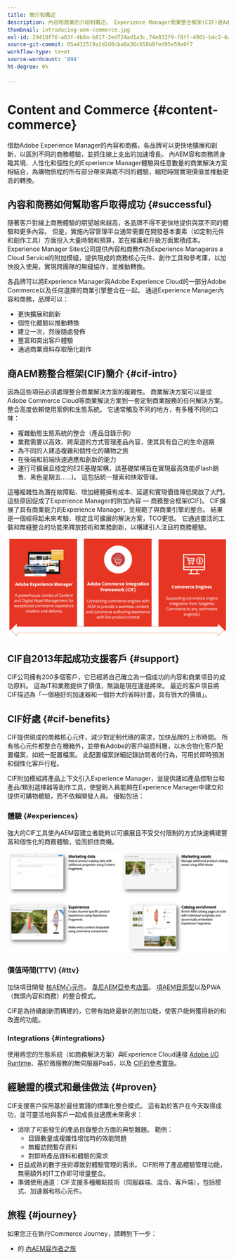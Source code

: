 ```yaml
---
title: 簡介和概述
description: 內容和商業的介紹和概述。 Experience Manager商業整合框架(CIF)是Adobe推薦的模式，將Adobe Commerce和其他第三方商業解決方案的商業服務與Experience Cloud整合和擴展。
thumbnail: introducing-aem-commerce.jpg
exl-id: 29410f76-a63f-4b0a-b817-2ed724ad1a3c,74e832f9-f8ff-4901-b4c2-6a2862c51411
source-git-commit: 05a412519a2d2d0cba0a36c658b8fed95e59a0f7
workflow-type: tm+mt
source-wordcount: '894'
ht-degree: 0%

---
```


# Content and Commerce {#content-commerce}

借助Adobe Experience Manager的內容和商務，各品牌可以更快地擴展和創新，以區別不同的商務體驗，並抓住線上支出的加速增長。 內AEM容和商務將身臨其境、人性化和個性化的Experience Manager體驗與任意數量的商業解決方案相結合，為購物旅程的所有部分帶來與眾不同的體驗，縮短時間實現價值並推動更高的轉換。

## 內容和商務如何幫助客戶取得成功 {#successful}

隨著客戶對線上商務體驗的期望越來越高，各品牌不得不更快地提供與眾不同的體驗和更多內容。 但是，實施內容管理平台通常需要在開發基本要素（如定制元件和創作工具）方面投入大量時間和預算，並在維護和升級方面累積成本。 Experience Manager Sites公司提供內容和商務作為Experience Manageras a Cloud Service的附加模組，提供現成的商務核心元件、創作工具和參考庫，以加快投入使用，實現跨團隊的無縫協作，並推動轉換。

各品牌可以將Experience Manager與Adobe Experience Cloud的一部分Adobe Commerce以及任何選擇的商業引擎整合在一起。 通過Experience Manager內容和商務，品牌可以：

* 更快擴展和創新
* 個性化體驗以推動轉換
* 建立一次，然後隨處發佈
* 豐富和突出客戶體驗
* 通過商業資料存取簡化創作

## 商AEM務整合框架(CIF)簡介 {#cif-intro}

因為這些項目必須處理整合商業解決方案的複雜性。 商業解決方案可以是從Adobe Commerce Cloud等商業解決方案到一套定制商業服務的任何解決方案。 整合高度依賴使用案例和生態系統。 它通常觸及不同的地方，有多種不同的口味：

* 複雜動態生態系統的整合（產品目錄示例）
* 業務需要以高效、跨渠道的方式管理產品內容，使其具有自己的生命週期
* 為不同的人建造複雜和個性化的購物之旅
* 在後端和前端快速適應和創新的能力
* 運行可擴展且穩定的E2E基礎架構，該基礎架構旨在實現最高效能(Flash銷售、黑色星期五……)。 這包括統一搜索和快取管理。

這種複雜性為潛在故障點、增加總體擁有成本、延遲和實現價值降低開啟了大門。 這些原因促成了Experience Manager的附加內容 — 商務整合框架(CIF)。 CIF擴展了具有商業能力的Experience Manager，並規範了與商業引擎的整合。 結果是一個經得起未來考驗、穩定且可擴展的解決方案，TCO更低。 它通過靈活的工裝和無縫整合的功能來釋放技術和業務創新，以構建引人注目的商務體驗。

![CIF元素](./assets/CIF/CIF_Overview.png)

## CIF自2013年起成功支援客戶 {#support}

CIF公司擁有200多個客戶，它已經將自己確立為一個成功的內容和商業項目的成功原料。 這為IT和業務提供了價值，無論是現在還是將來。 最近的客戶項目將CIF描述為「一個極好的加速器和一個巨大的省時計畫，具有很大的價值」。

## CIF好處 {#cif-benefits}

CIF提供現成的商務核心元件，減少對定制代碼的需求，加快品牌的上市時間。 所有核心元件都整合在機箱外，並帶有Adobe的客戶端資料層，以水合物化客戶配置檔案，如統一配置檔案。 此配置檔案詳細記錄訪問者的行為，可用於即時預測和個性化客戶行程。

CIF附加模組將產品上下文引入Experience Manager，並提供諸如產品控制台和產品/類別選擇器等創作工具，使營銷人員能夠在Experience Manager中建立和提供可購物體驗，而不依賴開發人員。 優點包括：

### 體驗 {#experiences}

強大的CIF工具使內AEM容建立者能夠以可擴展且不受交付限制的方式快速構建豐富和個性化的商務體驗，從而抓住商機。

![CIF元素](./assets/CIF/CIF_Product_Experience_Management.png)

### 價值時間(TTV) {#ttv}

加快項目開發 [核AEM心元件](https://www.aemcomponents.dev/)。 [韋尼AEM亞參考店面](https://github.com/adobe/aem-cif-guides-venia)。 [項AEM目原型](https://experienceleague.adobe.com/docs/experience-manager-core-components/using/developing/archetype/overview.html)以及PWA（無頭內容和商務）的整合模式。

CIF是為持續創新而構建的，它帶有始終最新的附加功能，使客戶能夠獲得新的和改進的功能。

### Integrations {#integrations}

使用將您的生態系統（如商務解決方案）與Experience Cloud連接  [Adobe I/O Runtime](https://www.adobe.io/apis/experienceplatform/runtime.html)、基於微服務的無伺服器PaaS，以及 [CIF的參考實施](https://github.com/adobe/commerce-cif-graphql-integration-reference)。

## 經驗證的模式和最佳做法 {#proven}

CIF支援客戶採用基於最佳實踐的標準化整合模式。 這有助於客戶在今天取得成功，並可靈活地與客戶一起成長並適應未來需求：

* 消除了可能發生的產品目錄整合方面的典型難題。 範例：
   * 目錄數量或複雜性增加時的效能問題
   * 無權訪問暫存資料
   * 對即時產品資料和體驗的需求
* 日益成熟的數字技術導致對體驗管理的需求。 CIF附帶了產品體驗管理功能，無需額外的IT工作即可增量整合。
* 準備使用通道：CIF支援多種觸點技術（伺服器端、混合、客戶端），包括模式、加速器和核心元件。

## 旅程 {#journey}

如果您正在執行Commerce Journey，請轉到下一步：

* 的 [內AEM容作者之旅](/help/commerce-cloud/commerce-journeys/aem-commerce-content-author/getting-started.md)
